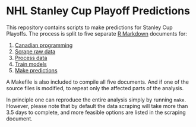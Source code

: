 NHL Stanley Cup Playoff Predictions
===================================

This repository contains scripts to make predictions for Stanley Cup Playoffs.
The process is split to five separate
[R Markdown](http://rmarkdown.rstudio.com) documents for:

1. [Canadian programming][1]
2. [Scrape raw data][2]
3. [Process data][3]
4. [Train models][4]
5. [Make predictions][5]

A Makefile is also included to compile all five documents. And if one of the
source files is modified, to repeat only the affected parts of the analysis.

In principle one can reproduce the entire analysis simply by running `make`.
However, please note that by default the data scraping will take more than 3.5
days to complete, and more feasible options are listed in the scraping document.

[1]: https://rawgit.com/ilarischeinin/stanley/master/canadian.html
[2]: https://rawgit.com/ilarischeinin/stanley/master/scrape.html
[3]: https://rawgit.com/ilarischeinin/stanley/master/process.html
[4]: https://rawgit.com/ilarischeinin/stanley/master/model.html
[5]: https://rawgit.com/ilarischeinin/stanley/master/predict.html
